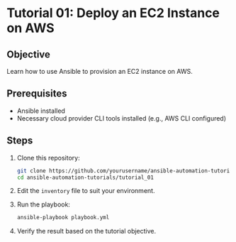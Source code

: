 # Tutorial 01: Deploy an EC2 Instance on AWS

## Objective
Learn how to use Ansible to provision an EC2 instance on AWS.

## Prerequisites
- Ansible installed
- Necessary cloud provider CLI tools installed (e.g., AWS CLI configured)

## Steps
1. Clone this repository:
   ```bash
   git clone https://github.com/yourusername/ansible-automation-tutorials.git
   cd ansible-automation-tutorials/tutorial_01
   ```

2. Edit the `inventory` file to suit your environment.

3. Run the playbook:
   ```bash
   ansible-playbook playbook.yml
   ```

4. Verify the result based on the tutorial objective.
